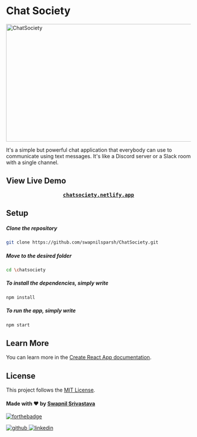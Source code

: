# Chat Society
<img src = "https://github.com/swapnilsparsh/ChatSociety/blob/master/public/ScreenShot.png" alt="ChatSociety" width="640" height="320" />
  
It's a simple but powerful chat application that everybody can use to communicate using text messages. It's like a Discord server or a Slack room with a single channel.

## View Live Demo
<pre><center><a href="https://chatsociety.netlify.app/"><b>chatsociety.netlify.app</b></a></center></pre>

## Setup

  ##### Clone the repository
```bash
git clone https://github.com/swapnilsparsh/ChatSociety.git
```
  ##### Move to the desired folder
```bash
cd \chatsociety
```
  ##### To install the dependencies, simply write
```bash
npm install
```

  ##### To run the app, simply write
```bash
npm start
```

## Learn More

You can learn more in the [Create React App documentation](https://facebook.github.io/create-react-app/docs/getting-started).

## License

This project follows the [MIT License](/LICENSE).

#### Made with ♥ by <a href="https://swapnilsparsh.github.io/">Swapnil Srivastava</a>
[![forthebadge](https://forthebadge.com/images/badges/built-with-love.svg)](https://swapnilsparsh.github.io/)

<a href="https://github.com/swapnilsparsh" target="_blank">
<img src=https://img.shields.io/badge/github-%2324292e.svg?&style=for-the-badge&logo=github&logoColor=white alt=github style="margin-bottom: 5px;" />
</a>
<a href="https://www.linkedin.com/in/swapnil-srivastava-sparsh/" target="_blank">
<img src=https://img.shields.io/badge/linkedin-%231E77B5.svg?&style=for-the-badge&logo=linkedin&logoColor=white alt=linkedin style="margin-bottom: 5px;" />
</a>
